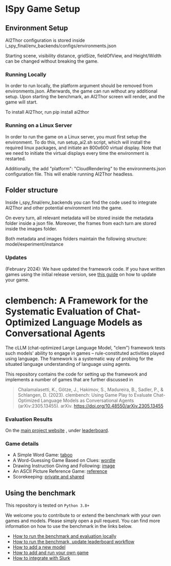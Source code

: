 # ISpy Game Setup

## Environment Setup

AI2Thor configuration is stored inside i_spy_final/env_backends/configs/environments.json

Starting scene, visibility distance, gridSize, fieldOfView, and Height/Width can be changed without breaking the game.

### Running Locally

In order to run locally, the platform argument should be removed from environments.json. Afterwards, the game can run without any additional setup. Upon starting the benchmark, an AI2Thor screen will render, and the game will start.

To install AI2Thor, run pip install ai2thor

### Running on a Linux Server

In order to run the game on a Linux server, you must first setup the environment. To do this, run setup_ai2.sh script, which will install the required linux packages, and initiate an 800x600 virtual display. Note that we need to initiate the virtual displays every time the environment is restarted. 

Additionally, the add "platform": "CloudRendering" to the environments.json configuration file. This will enable running AI2Thor headless.


## Folder structure

Inside i_spy_final/env_backends you can find the code used to integrate AI2Thor and other potential environment into the game. 

On every turn, all relevant metadata will be stored inside the metadata folder inside a json file.
Moreover, the frames from each turn are stored inside the images folder.

Both metadata and images folders maintain the following structure: model/experiment/instance

### Updates
(February 2024): We have updated the framework code. If you have written games using the initial release version, see [this guide](docs/howto_update_to_v1.md) on how to update your game.

# clembench: A Framework for the Systematic Evaluation of Chat-Optimized Language Models as Conversational Agents

The cLLM (chat-optimized Large Language Model, "clem") framework tests such models' ability to engage in games – rule-constituted activities played using language.
The framework is a systematic way of probing for the situated language understanding of language using agents.

This repository contains the code for setting up the framework and implements a number of games that are further discussed in 

> Chalamalasetti, K., Götze, J., Hakimov, S., Madureira, B., Sadler, P., & Schlangen, D. (2023). clembench: Using Game Play to Evaluate Chat-Optimized Language Models as Conversational Agents (arXiv:2305.13455). arXiv. https://doi.org/10.48550/arXiv.2305.13455

### Evaluation Results

On the [main project website](https://clembench.github.io) , under [leaderboard](https://clembench.github.io/leaderboard.html).

### Game details

- A Simple Word Game: [taboo](docs/taboo.md)
- A Word-Guessing Game Based on Clues: [wordle](docs/wordle.md)
- Drawing Instruction Giving and Following: [image](docs/image.md)
- An ASCII Picture Reference Game: [reference](docs/reference.md)
- Scorekeeping: [private and shared](docs/privateshared.md)

## Using the benchmark

This repository is tested on `Python 3.8+`

We welcome you to contribute to or extend the benchmark with your own games and models. 
Please simply open a pull request. You can find more information on how to use the benchmark in the links below.

- [How to run the benchmark and evaluation locally](docs/howto_run_benchmark.md)
- [How to run the benchmark, update leaderboard workflow](docs/howto_benchmark_workflow.md)
- [How to add a new model](docs/howto_add_models.md)
- [How to add and run your own game](docs/howto_add_games.md)
- [How to integrate with Slurk](docs/howto_slurk.md)
